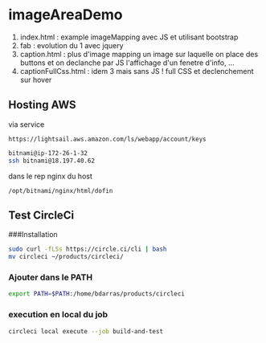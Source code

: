# imageAreaDemo

1. index.html : example imageMapping avec JS et utilisant bootstrap
2. fab : evolution du 1 avec jquery
3. caption.html : plus d'image mapping un image sur laquelle on place des buttons et on declanche par JS l'affichage d'un fenetre d'info, ...
4. captionFullCss.html : idem 3 mais sans JS ! full CSS et declenchement sur hover

## Hosting AWS
via service
```
https://lightsail.aws.amazon.com/ls/webapp/account/keys
```

```bash
bitnami@ip-172-26-1-32
ssh bitnami@18.197.40.62
```

dans le rep nginx du host
```
/opt/bitnami/nginx/html/dofin
```

## Test CircleCi

###Installation
```bash
sudo curl -fLSs https://circle.ci/cli | bash
mv circleci ~/products/circleci/
```

### Ajouter dans le PATH
```bash
export PATH=$PATH:/home/bdarras/products/circleci
```

### execution en local du job
```bash
circleci local execute --job build-and-test
```
